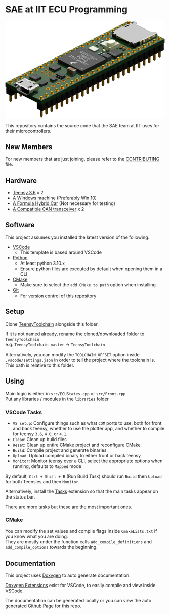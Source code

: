 SAE at IIT ECU Programming
===========================

<img src="https://raw.githubusercontent.com/Illinois-Tech-Motorsports/IIT-SAE-ECU/master/Images/41.png" alt="Teensy 4.1" width="512">

This repository contains the source code that the SAE team at IIT uses for their microcontrollers.

New Members
-----------

For new members that are just joining, please refer to the [CONTRIBUTING](CONTRIBUTING.md) file.

Hardware
-------

- [Teensy 3.6](https://www.pjrc.com/store/teensy36.html) x 2
- [A Windows machine](https://en.sdjmd.com/) (Preferably Win 10)
- [A Formula Hybrid Car](https://www.f1authentics.com/f1-racing-cars-for-sale/) (Not necessary for testing)
- [A Compatible CAN transceiver](https://www.amazon.com/SN65HVD230-CAN-Board-Communication-Development/dp/B00KM6XMXO) x 2

Software
-----

This project assumes you installed the latest version of the following.

- [VSCode](https://code.visualstudio.com/)
  - This template is based around VSCode
- [Python](https://www.python.org/downloads/)
  - At least python 3.10.x
  - Ensure python files are executed by default when opening them in a CLI
- [CMake](https://cmake.org/download/)
  - Make sure to select the `add CMake to path` option when installing
- [Git](https://git-scm.com/download)
  - For version control of this repository

Setup
-----

Clone [TeensyToolchain](https://github.com/LeHuman/TeensyToolchain) alongside this folder.

If it is not named already, rename the cloned/downloaded folder to `TeensyToolchain`  
e.g. `TeensyToolchain-master` -> `TeensyToolchain`

Alternatively, you can modify the `TOOLCHAIN_OFFSET` option inside `.vscode/settings.json` in order to tell the project where the toolchain is. This path is relative to this folder.

Using
-----

Main logic is either in `src/ECUStates.cpp` or `src/Front.cpp`  
Put any libraries / modules in the `libraries` folder

### VSCode Tasks

- `VS setup`: Configure things such as what `COM` ports to use; both for front and back teensy, whether to use the plotter app, and whether to compile for teensy `3.6`, `4.0`, or `4.1`.
- `Clean`: Clean up build files
- `Reset`: Clean up entire CMake project and reconfigure CMake
- `Build`: Compile project and generate binaries
- `Upload`: Upload compiled binary to either front or back teensy
- `Monitor`: Monitor teensy over a CLI, select the appropriate options when running, defaults to `Mapped` mode

By default, `Ctrl + Shift + B` (Run Build Task) should run `Build` then `Upload` for both Teensies and then `Monitor`.

Alternatively, install the [Tasks](https://marketplace.visualstudio.com/items?itemName=actboy168.tasks) extension so that the main tasks appear on the status bar.

There are more tasks but these are the most important ones.

### CMake

You can modify the set values and compile flags inside `CmakeLists.txt` if you know what you are doing.  
They are mostly under the function calls `add_compile_definitions` and `add_compile_options` towards the beginning.

Documentation
-------------

This project uses [Doxygen](https://www.doxygen.nl/index.html) to auto generate documentation.

[Doxygen Extensions](https://marketplace.visualstudio.com/items?itemName=Isaias.doxygen-pack) exist for VSCode, to easily compile and view inside VSCode.

The documentation can be generated locally or you can view the auto generated [Github Page](https://illinois-tech-motorsports.github.io/IIT-SAE-ECU/) for this repo.
